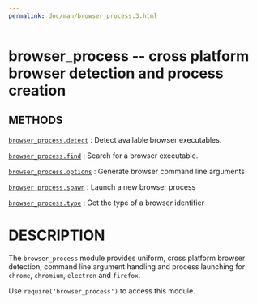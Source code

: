 ```yaml
---
permalink: doc/man/browser_process.3.html
---
```

# browser_process -- cross platform browser detection and process creation
## METHODS
[`browser_process.detect`](browser_process.detect.3)
:   Detect available browser executables.

[`browser_process.find`](browser_process.find.3)
:   Search for a browser executable.

[`browser_process.options`](browser_process.find.3)
:   Generate browser command line arguments

[`browser_process.spawn`](browser_process.spawn.3)
:   Launch a new browser process

[`browser_process.type`](browser_process.find.3)
:   Get the type of a browser identifier

# DESCRIPTION

The `browser_process` module provides uniform, cross platform browser
detection, command line argument handling and process launching for `chrome`,
`chromium`, `electron` and `firefox`.

Use `require('browser_process')` to access this module.
